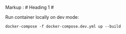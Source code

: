 
Markup :  # Heading 1 #

Run container locally on dev mode:

```shell
docker-compose -f docker-compose.dev.yml up --build
```